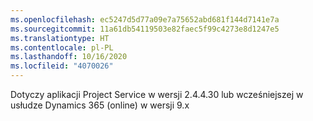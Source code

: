```yaml
---
ms.openlocfilehash: ec5247d5d77a09e7a75652abd681f144d7141e7a
ms.sourcegitcommit: 11a61db54119503e82faec5f99c4273e8d1247e5
ms.translationtype: HT
ms.contentlocale: pl-PL
ms.lasthandoff: 10/16/2020
ms.locfileid: "4070026"
---
```

Dotyczy aplikacji Project Service w wersji 2.4.4.30 lub wcześniejszej w usłudze Dynamics 365 (online) w wersji 9.x
